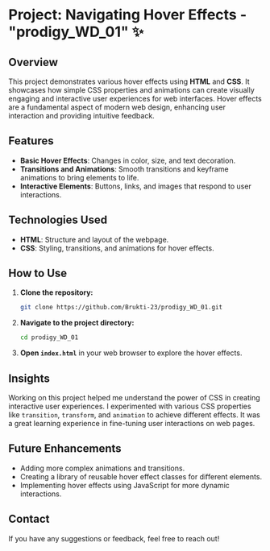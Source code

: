 # Project: Navigating Hover Effects - "prodigy_WD_01" ✨

## Overview
This project demonstrates various hover effects using **HTML** and **CSS**. It showcases how simple CSS properties and animations can create visually engaging and interactive user experiences for web interfaces. Hover effects are a fundamental aspect of modern web design, enhancing user interaction and providing intuitive feedback.

## Features
- **Basic Hover Effects**: Changes in color, size, and text decoration.
- **Transitions and Animations**: Smooth transitions and keyframe animations to bring elements to life.
- **Interactive Elements**: Buttons, links, and images that respond to user interactions.

## Technologies Used
- **HTML**: Structure and layout of the webpage.
- **CSS**: Styling, transitions, and animations for hover effects.

## How to Use
1. **Clone the repository:**
   ```bash
   git clone https://github.com/Brukti-23/prodigy_WD_01.git
   ```
2. **Navigate to the project directory:**
   ```bash
   cd prodigy_WD_01
   ```
3. **Open `index.html`** in your web browser to explore the hover effects.

## Insights
Working on this project helped me understand the power of CSS in creating interactive user experiences. I experimented with various CSS properties like `transition`, `transform`, and `animation` to achieve different effects. It was a great learning experience in fine-tuning user interactions on web pages.

## Future Enhancements
- Adding more complex animations and transitions.
- Creating a library of reusable hover effect classes for different elements.
- Implementing hover effects using JavaScript for more dynamic interactions.

## Contact
If you have any suggestions or feedback, feel free to reach out!
